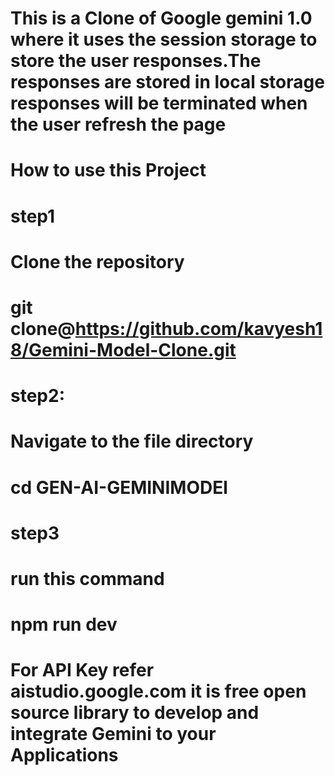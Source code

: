 # This is a Clone of Google gemini 1.0 where it uses the session storage to store the user responses.The responses are stored in local storage responses will be terminated when the user refresh the page 

# How to use this Project 

# step1
# Clone the repository
# git clone@https://github.com/kavyesh18/Gemini-Model-Clone.git

# step2:
# Navigate to the file directory
# cd GEN-AI-GEMINIMODEl

# step3
# run this command 
# npm run dev

# For API Key refer aistudio.google.com it is free open source library to develop and integrate Gemini to your Applications
